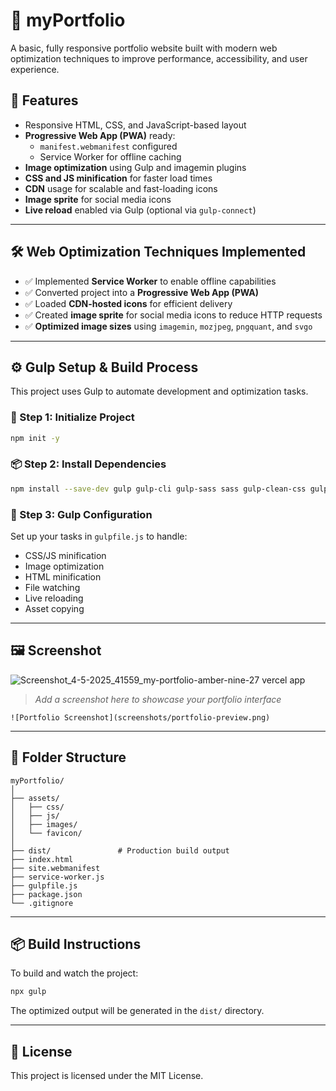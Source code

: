 
# 📁 myPortfolio

A basic, fully responsive portfolio website built with modern web optimization techniques to improve performance, accessibility, and user experience.

## 🚀 Features

- Responsive HTML, CSS, and JavaScript-based layout
- **Progressive Web App (PWA)** ready:
  - `manifest.webmanifest` configured
  - Service Worker for offline caching
- **Image optimization** using Gulp and imagemin plugins
- **CSS and JS minification** for faster load times
- **CDN** usage for scalable and fast-loading icons
- **Image sprite** for social media icons
- **Live reload** enabled via Gulp (optional via `gulp-connect`)

---

## 🛠️ Web Optimization Techniques Implemented

- ✅ Implemented **Service Worker** to enable offline capabilities
- ✅ Converted project into a **Progressive Web App (PWA)**
- ✅ Loaded **CDN-hosted icons** for efficient delivery
- ✅ Created **image sprite** for social media icons to reduce HTTP requests
- ✅ **Optimized image sizes** using `imagemin`, `mozjpeg`, `pngquant`, and `svgo`

---

## ⚙️ Gulp Setup & Build Process

This project uses Gulp to automate development and optimization tasks.

### 🔧 Step 1: Initialize Project

```bash
npm init -y
```

### 📦 Step 2: Install Dependencies

```bash
npm install --save-dev gulp gulp-cli gulp-sass sass gulp-clean-css gulp-uglify gulp-imagemin imagemin-mozjpeg imagemin-pngquant imagemin-svgo gulp-rename gulp-htmlmin gulp-connect
```

### 📂 Step 3: Gulp Configuration

Set up your tasks in `gulpfile.js` to handle:
- CSS/JS minification
- Image optimization
- HTML minification
- File watching
- Live reloading
- Asset copying

---

## 🖼️ Screenshot
![Screenshot_4-5-2025_41559_my-portfolio-amber-nine-27 vercel app](https://github.com/user-attachments/assets/cef96e95-a1f9-4625-9279-14eab7a9855d)

> _Add a screenshot here to showcase your portfolio interface_

```
![Portfolio Screenshot](screenshots/portfolio-preview.png)
```

---

## 📁 Folder Structure

```
myPortfolio/
│
├── assets/
│   ├── css/
│   ├── js/
│   ├── images/
│   └── favicon/
│
├── dist/               # Production build output
├── index.html
├── site.webmanifest
├── service-worker.js
├── gulpfile.js
├── package.json
└── .gitignore
```

---

## 📦 Build Instructions

To build and watch the project:

```bash
npx gulp
```

The optimized output will be generated in the `dist/` directory.

---

## 📜 License

This project is licensed under the MIT License.
